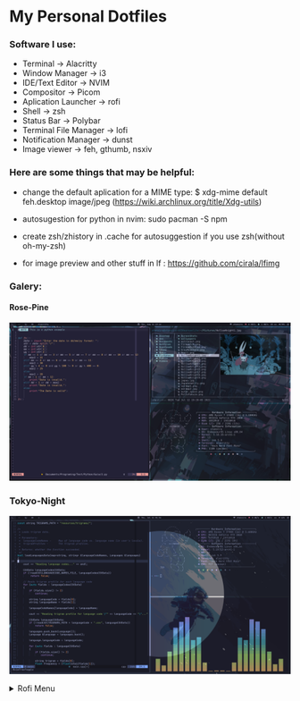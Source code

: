 # My Personal Dotfiles

### Software I use:

- Terminal -> Alacritty
- Window Manager -> i3
- IDE/Text Editor -> NVIM
- Compositor -> Picom
- Aplication Launcher -> rofi
- Shell -> zsh
- Status Bar -> Polybar
- Terminal File Manager -> lofi
- Notification Manager -> dunst
- Image viewer -> feh, gthumb, nsxiv

### Here are some things that may be helpful:

- change the default aplication for a MIME type:
  $ xdg-mime default feh.desktop image/jpeg
  (https://wiki.archlinux.org/title/Xdg-utils)

- autosugestion for python in nvim: sudo pacman -S npm

- create zsh/zhistory in .cache for autosuggestion if you use zsh(without oh-my-zsh)

- for image preview and other stuff in lf : https://github.com/cirala/lfimg

### Galery:

#### Rose-Pine

![SCREEN](/Pictures/Rose-Pine.png)

### Tokyo-Night

![SCREEN](/Pictures/Tokyo-Night.png)

<details>
    <summary>Rofi Menu</summary>

### Dmenu

![SCREEN](/Pictures/dmenu.png)

### Power Profile

![SCREEN](/Pictures/power-profile.png)

### Power Menu

![SCREEN](/Pictures/power-menu.png)

### Calc

![SCREEN](/Pictures/calc.png)

### Notification Center

![SCREEN](/Pictures/notification-center.png)

### Oldrofi

![SCREEN](/Pictures/old-rofi.png)

</details>
